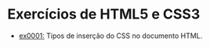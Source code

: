 # Exercícios de HTML5 e CSS3


- [ex0001:](exercicio_html_css/ex0001_inserindo_css/ex0001_inserindo_css.html) Tipos de inserção do CSS no documento HTML.

